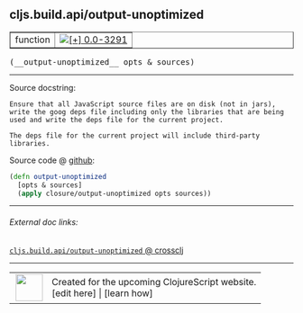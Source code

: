 ## cljs.build.api/output-unoptimized



 <table border="1">
<tr>
<td>function</td>
<td><a href="https://github.com/cljsinfo/cljs-api-docs/tree/0.0-3291"><img valign="middle" alt="[+] 0.0-3291" title="Added in 0.0-3291" src="https://img.shields.io/badge/+-0.0--3291-lightgrey.svg"></a> </td>
</tr>
</table>


 <samp>
(__output-unoptimized__ opts & sources)<br>
</samp>

---





Source docstring:

```
Ensure that all JavaScript source files are on disk (not in jars),
write the goog deps file including only the libraries that are being
used and write the deps file for the current project.

The deps file for the current project will include third-party
libraries.
```


Source code @ [github](https://github.com/clojure/clojurescript/blob/r3291/src/main/clojure/cljs/build/api.clj#L162-L170):

```clj
(defn output-unoptimized
  [opts & sources]
  (apply closure/output-unoptimized opts sources))
```

<!--
Repo - tag - source tree - lines:

 <pre>
clojurescript @ r3291
└── src
    └── main
        └── clojure
            └── cljs
                └── build
                    └── <ins>[api.clj:162-170](https://github.com/clojure/clojurescript/blob/r3291/src/main/clojure/cljs/build/api.clj#L162-L170)</ins>
</pre>

-->

---



###### External doc links:

[`cljs.build.api/output-unoptimized` @ crossclj](http://crossclj.info/fun/cljs.build.api/output-unoptimized.html)<br>

---

 <table>
<tr><td>
<img valign="middle" align="right" width="48px" src="http://i.imgur.com/Hi20huC.png">
</td><td>
Created for the upcoming ClojureScript website.<br>
[edit here] | [learn how]
</td></tr></table>

[edit here]:https://github.com/cljsinfo/cljs-api-docs/blob/master/cljsdoc/cljs.build.api_output-unoptimized.cljsdoc
[learn how]:https://github.com/cljsinfo/cljs-api-docs/wiki/cljsdoc-files

<!--

This information was too distracting to show to readers, but I'll leave it
commented here since it is helpful to:

- pretty-print the data used to generate this document
- and show how to retrieve that data



The API data for this symbol:

```clj
{:ns "cljs.build.api",
 :name "output-unoptimized",
 :signature ["[opts & sources]"],
 :history [["+" "0.0-3291"]],
 :type "function",
 :full-name-encode "cljs.build.api_output-unoptimized",
 :source {:code "(defn output-unoptimized\n  [opts & sources]\n  (apply closure/output-unoptimized opts sources))",
          :title "Source code",
          :repo "clojurescript",
          :tag "r3291",
          :filename "src/main/clojure/cljs/build/api.clj",
          :lines [162 170]},
 :full-name "cljs.build.api/output-unoptimized",
 :docstring "Ensure that all JavaScript source files are on disk (not in jars),\nwrite the goog deps file including only the libraries that are being\nused and write the deps file for the current project.\n\nThe deps file for the current project will include third-party\nlibraries."}

```

Retrieve the API data for this symbol:

```clj
;; from Clojure REPL
(require '[clojure.edn :as edn])
(-> (slurp "https://raw.githubusercontent.com/cljsinfo/cljs-api-docs/catalog/cljs-api.edn")
    (edn/read-string)
    (get-in [:symbols "cljs.build.api/output-unoptimized"]))
```

-->
